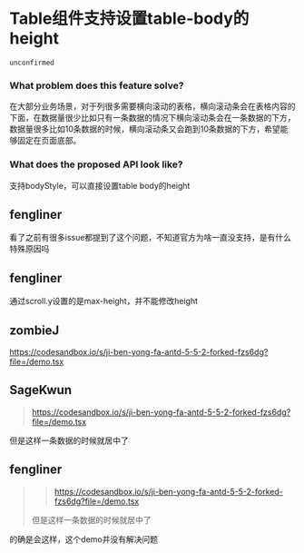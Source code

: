 # Table组件支持设置table-body的height

`unconfirmed`

### What problem does this feature solve?

在大部分业务场景，对于列很多需要横向滚动的表格，横向滚动条会在表格内容的下面，在数据量很少比如只有一条数据的情况下横向滚动条会在一条数据的下方，数据量很多比如10条数据的时候，横向滚动条又会跑到10条数据的下方，希望能够固定在页面底部。

### What does the proposed API look like?

支持bodyStyle，可以直接设置table body的height

<!-- generated by ant-design-issue-helper. DO NOT REMOVE -->

## fengliner

看了之前有很多issue都提到了这个问题，不知道官方为啥一直没支持，是有什么特殊原因吗

## fengliner

通过scroll.y设置的是max-height，并不能修改height

## zombieJ

https://codesandbox.io/s/ji-ben-yong-fa-antd-5-5-2-forked-fzs6dg?file=/demo.tsx

## SageKwun

> https://codesandbox.io/s/ji-ben-yong-fa-antd-5-5-2-forked-fzs6dg?file=/demo.tsx

但是这样一条数据的时候就居中了

## fengliner

> > https://codesandbox.io/s/ji-ben-yong-fa-antd-5-5-2-forked-fzs6dg?file=/demo.tsx
>
> 但是这样一条数据的时候就居中了

的确是会这样，这个demo并没有解决问题
